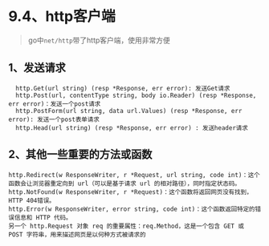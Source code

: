 # 9.4、http客户端
> go中`net/http`带了http客户端，使用非常方便

## 1、发送请求
> 

      http.Get(url string) (resp *Response, err error): 发送Get请求
      http.Post(url, contentType string, body io.Reader) (resp *Response, err error)：发送一个post请求
      http.PostForm(url string, data url.Values) (resp *Response, err error): 发送一个post表单请求
      http.Head(url string) (resp *Response, err error) : 发送header请求
      
## 2、其他一些重要的方法或函数

   
    http.Redirect(w ResponseWriter, r *Request, url string, code int)：这个函数会让浏览器重定向到 url（可以是基于请求 url 的相对路径），同时指定状态码。
    http.NotFound(w ResponseWriter, r *Request)：这个函数将返回网页没有找到，HTTP 404错误。
    http.Error(w ResponseWriter, error string, code int)：这个函数返回特定的错误信息和 HTTP 代码。
    另一个 http.Request 对象 req 的重要属性：req.Method，这是一个包含 GET 或 POST 字符串，用来描述网页是以何种方式被请求的        
      
      
